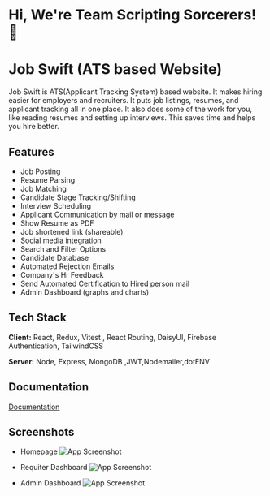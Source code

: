 # Hi, We're Team  **Scripting Sorcerers!** 👋
# Job Swift (ATS based Website)

Job Swift is ATS(Applicant Tracking System) based website. It makes hiring easier for employers and recruiters. It puts job listings, resumes, and applicant tracking all in one place. It also does some of the work for you, like reading resumes and setting up interviews. This saves time and helps you hire better.
 
 ## Features

- Job Posting
- Resume Parsing
- Job Matching
- Candidate Stage Tracking/Shifting
- Interview Scheduling
- Applicant Communication by mail or message
- Show Resume as PDF
- Job shortened link (shareable)
- Social media integration
- Search and Filter Options
- Candidate Database
- Automated Rejection Emails
- Company's Hr Feedback
- Send Automated Certification to Hired person mail 
- Admin Dashboard (graphs and charts)

## Tech Stack

**Client:** React, Redux, Vitest , React Routing, DaisyUI, Firebase Authentication, TailwindCSS 

**Server:** Node, Express, MongoDB ,JWT,Nodemailer,dotENV



## Documentation

[Documentation](https://docs.google.com/document/d/1vvYQJEbQbKmTHxe71I1QQMW093QfnWhPQjWXGLbRyZg/edit?usp=sharing)

## Screenshots
- Homepage 
![App Screenshot](https://i.ibb.co/w6PNjhK/Screenshot-2023-09-16-225838.png)

- Requiter Dashboard 
![App Screenshot](https://i.ibb.co/qCxr4Hs/Screenshot-2023-09-16-230133.png)

- Admin Dashboard 
![App Screenshot](https://i.ibb.co/SVKLwsZ/Screenshot-2023-09-16-230209.png)


 
